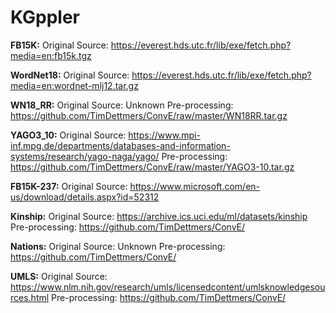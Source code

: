 # KGppler

**FB15K:**
Original Source: https://everest.hds.utc.fr/lib/exe/fetch.php?media=en:fb15k.tgz

**WordNet18:**
Original Source: https://everest.hds.utc.fr/lib/exe/fetch.php?media=en:wordnet-mlj12.tar.gz

**WN18_RR:** 
Original Source: Unknown
Pre-processing: https://github.com/TimDettmers/ConvE/raw/master/WN18RR.tar.gz

**YAGO3_10:**
Original Source: https://www.mpi-inf.mpg.de/departments/databases-and-information-systems/research/yago-naga/yago/
Pre-processing: https://github.com/TimDettmers/ConvE/raw/master/YAGO3-10.tar.gz

**FB15K-237:**
Original Source: https://www.microsoft.com/en-us/download/details.aspx?id=52312

**Kinship:**
Original Source: https://archive.ics.uci.edu/ml/datasets/kinship
Pre-processing: https://github.com/TimDettmers/ConvE/

**Nations:**
Original Source: Unknown
Pre-processing: https://github.com/TimDettmers/ConvE/

**UMLS:**
Original Source: https://www.nlm.nih.gov/research/umls/licensedcontent/umlsknowledgesources.html
Pre-processing: https://github.com/TimDettmers/ConvE/

